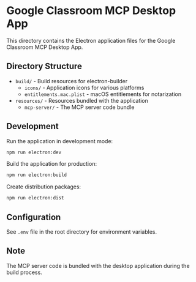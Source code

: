 # Google Classroom MCP Desktop App

This directory contains the Electron application files for the Google Classroom MCP Desktop App.

## Directory Structure

- `build/` - Build resources for electron-builder
  - `icons/` - Application icons for various platforms
  - `entitlements.mac.plist` - macOS entitlements for notarization
- `resources/` - Resources bundled with the application
  - `mcp-server/` - The MCP server code bundle

## Development

Run the application in development mode:

```bash
npm run electron:dev
```

Build the application for production:

```bash
npm run electron:build
```

Create distribution packages:

```bash
npm run electron:dist
```

## Configuration

See `.env` file in the root directory for environment variables.

## Note

The MCP server code is bundled with the desktop application during the build process.